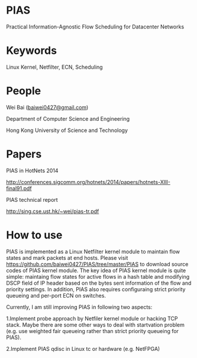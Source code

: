 PIAS
==========

Practical Information-Agnostic Flow Scheduling for Datacenter Networks

Keywords
==========

Linux Kernel, Netfilter, ECN, Scheduling 

People
==========

Wei Bai (baiwei0427@gmail.com)

Department of Computer Science and Engineering

Hong Kong University of Science and Technology

Papers
==========
PIAS in HotNets 2014  

http://conferences.sigcomm.org/hotnets/2014/papers/hotnets-XIII-final91.pdf

PIAS technical report 

http://sing.cse.ust.hk/~wei/pias-tr.pdf

How to use
==========

PIAS is implemented as a Linux Netfilter kernel module to maintain flow states and mark packets at end hosts. Please visit https://github.com/baiwei0427/PIAS/tree/master/PIAS to download source codes of PIAS kernel module. The key idea of PIAS kernel module is quite simple: maintaing flow states for active flows in a hash table and modifying DSCP field of IP header based on the bytes sent information of the flow and priority settings. In addition, PIAS also requires configuraing strict priority queueing and per-port ECN on switches. 

Currently, I am still improving PIAS in following two aspects:

1.Implement probe approach by Netfiler kernel module or hacking TCP stack. Maybe there are some other ways to deal with startvation problem (e.g. use weighted fair queueing rather than strict priority queueing for PIAS).

2.Implement PIAS qdisc in Linux tc or hardware (e.g. NetFPGA) 





